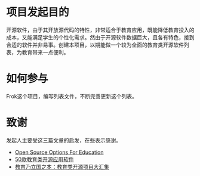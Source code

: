 项目发起目的
======
开源软件，由于其开放源代码的特性，非常适合于教育应用，既能降低教育投入的成本，又能满足学生的个性化需求。然由于开源软件数据巨大，且各有特色，接到合适的软件并非易事。创建本项目，以期能做一个较为全面的教育类开源软件列表，为教育带来一点便利。

如何参与
======
Frok这个项目，编写列表文件，不断完善更新这个列表。

致谢
======
发起人主要受这三篇文章的启发，在些表示感谢。

* [Open Source Options For Education](http://oss-watch.ac.uk/resources/ossoptionseducation)
* [50款教育类开源应用软件](http://www.cnblogs.com/meetrice/archive/2013/04/22/3036078.html)
* [教育乃立国之本：教育类开源项目大汇集](http://www.csdn.net/article/2014-01-10/2818104-Education-Open-Source)

